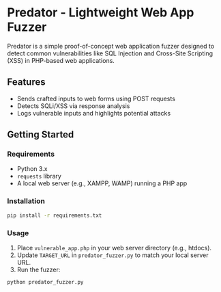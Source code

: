 # Predator - Lightweight Web App Fuzzer

Predator is a simple proof-of-concept web application fuzzer designed to detect common vulnerabilities like SQL Injection and Cross-Site Scripting (XSS) in PHP-based web applications.

## Features
- Sends crafted inputs to web forms using POST requests
- Detects SQLi/XSS via response analysis
- Logs vulnerable inputs and highlights potential attacks

## Getting Started

### Requirements
- Python 3.x
- `requests` library
- A local web server (e.g., XAMPP, WAMP) running a PHP app

### Installation
```bash
pip install -r requirements.txt
```

### Usage
1. Place `vulnerable_app.php` in your web server directory (e.g., htdocs).
2. Update `TARGET_URL` in `predator_fuzzer.py` to match your local server URL.
3. Run the fuzzer:
```bash
python predator_fuzzer.py
```

